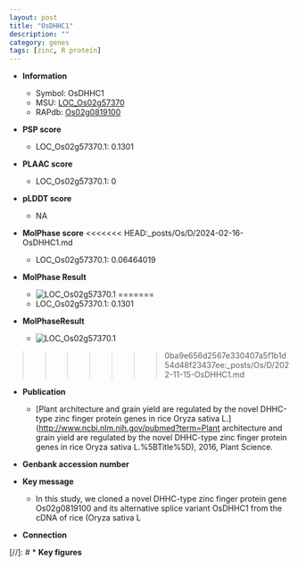 ```yaml
---
layout: post
title: "OsDHHC1"
description: ""
category: genes
tags: [zinc, R protein]
---
```


* **Information**  
    + Symbol: OsDHHC1  
    + MSU: [LOC_Os02g57370](http://rice.plantbiology.msu.edu/cgi-bin/ORF_infopage.cgi?orf=LOC_Os02g57370)  
    + RAPdb: [Os02g0819100](http://rapdb.dna.affrc.go.jp/viewer/gbrowse_details/irgsp1?name=Os02g0819100)  

* **PSP score**  
    + LOC_Os02g57370.1: 0.1301 

* **PLAAC score**  
    + LOC_Os02g57370.1: 0 

* **pLDDT score**
    + NA


* **MolPhase score**
<<<<<<< HEAD:_posts/Os/D/2024-02-16-OsDHHC1.md
    + LOC_Os02g57370.1: 0.06464019

* **MolPhase Result**
    + ![LOC_Os02g57370.1](https://304243504.github.io/Pictures/LOC_Os02g/LOC_Os02g57370.1.png)
=======
    + LOC_Os02g57370.1: 0.1301

* **MolPhaseResult**
    + ![LOC_Os02g57370.1](https://ricepsp.github.io/pictures/LOC_Os02g/LOC_Os02g57370.1.png)
>>>>>>> 0ba9e656d2567e330407a5f1b1d54d48f23437ee:_posts/Os/D/2022-11-15-OsDHHC1.md

* **Publication**  
    + [Plant architecture and grain yield are regulated by the novel DHHC-type zinc finger protein genes in rice Oryza sativa L.](http://www.ncbi.nlm.nih.gov/pubmed?term=Plant architecture and grain yield are regulated by the novel DHHC-type zinc finger protein genes in rice Oryza sativa L.%5BTitle%5D), 2016, Plant Science.

* **Genbank accession number**  

* **Key message**  
    + In this study, we cloned a novel DHHC-type zinc finger protein gene Os02g0819100 and its alternative splice variant OsDHHC1 from the cDNA of rice (Oryza sativa L

* **Connection**  

[//]: # * **Key figures**  


